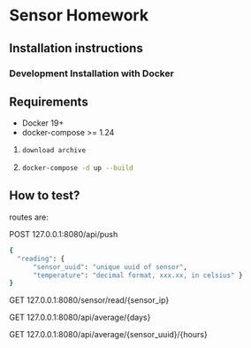 Sensor Homework
=====================================

Installation instructions
-------------------------

### Development Installation with Docker

## Requirements
- Docker 19+
- docker-compose >= 1.24




1. ```bash
   download archive 
   ```


2. ```bash
   docker-compose -d up --build 
   ```

How to test?
-------------------------

routes are:

POST 127.0.0.1:8080/api/push


```bash
{
  "reading": {
      "sensor_uuid": "unique uuid of sensor",
      "temperature": "decimal format, xxx.xx, in celsius" }
}
```

GET 127.0.0.1:8080/sensor/read/{sensor_ip}

GET 127.0.0.1:8080/api/average/{days}

GET 127.0.0.1:8080/api/average/{sensor_uuid}/{hours}
